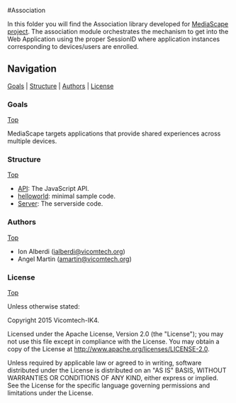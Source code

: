 #Association

In this folder you will find the Association library developed for [MediaScape project](http://mediascapeproject.eu/). The association module orchestrates the mechanism to get into the Web Application using the proper SessionID where application instances corresponding to devices/users are enrolled.

## Navigation
[Goals][] | [Structure][] | [Authors][] | [License][]

### Goals
[Top][]

MediaScape targets applications that provide shared experiences across multiple devices.

### Structure
[Top][]

  * [API](API/): The JavaScript API.
  * [helloworld](helloworld/): minimal sample code.
  * [Server](Server/): The serverside code.

### Authors
[Top][]

- Ion Alberdi (ialberdi@vicomtech.org)
- Angel Martin (amartin@vicomtech.org)

### License
[Top][]

Unless otherwise stated:

Copyright 2015 Vicomtech-IK4.

Licensed under the Apache License, Version 2.0 (the "License"); you may not use this file except in compliance with the License. You may obtain a copy of the License at http://www.apache.org/licenses/LICENSE-2.0.

Unless required by applicable law or agreed to in writing, software distributed under the License is distributed on an "AS IS" BASIS, WITHOUT WARRANTIES OR CONDITIONS OF ANY KIND, either express or implied. See the License for the specific language governing permissions and limitations under the License.

[Top]: #navigation
[Goals]: #goals
[Structure]: #structure
[Authors]: #authors
[License]: #license
